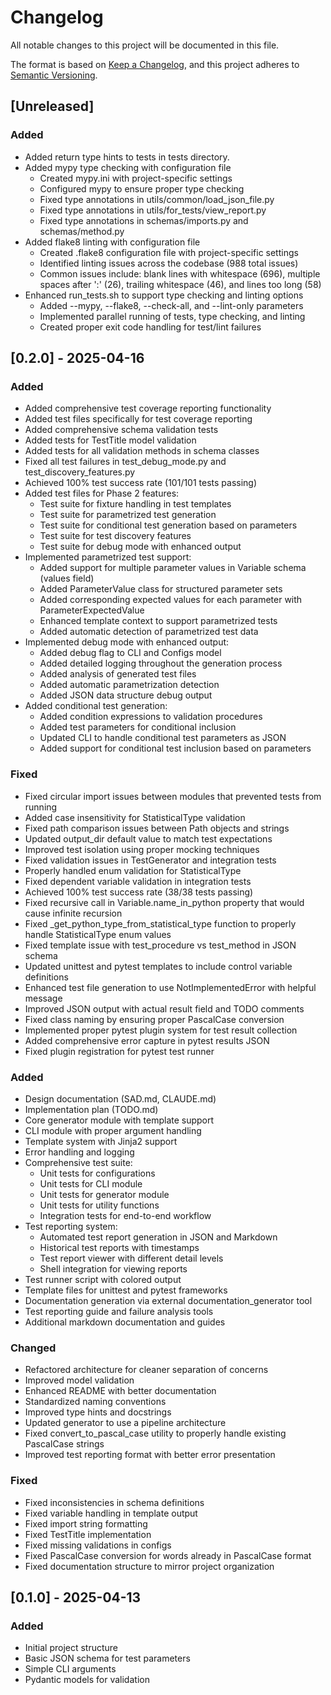 # Changelog

All notable changes to this project will be documented in this file.

The format is based on [Keep a Changelog](https://keepachangelog.com/en/1.1.0/),
and this project adheres to [Semantic Versioning](https://semver.org/spec/v2.0.0.html).

## [Unreleased]

### Added
- Added return type hints to tests in tests directory.
- Added mypy type checking with configuration file
  - Created mypy.ini with project-specific settings
  - Configured mypy to ensure proper type checking
  - Fixed type annotations in utils/common/load_json_file.py
  - Fixed type annotations in utils/for_tests/view_report.py
  - Fixed type annotations in schemas/imports.py and schemas/method.py
- Added flake8 linting with configuration file
  - Created .flake8 configuration file with project-specific settings
  - Identified linting issues across the codebase (988 total issues)
  - Common issues include: blank lines with whitespace (696), multiple spaces after ':' (26), 
    trailing whitespace (46), and lines too long (58)
- Enhanced run_tests.sh to support type checking and linting options
  - Added --mypy, --flake8, --check-all, and --lint-only parameters
  - Implemented parallel running of tests, type checking, and linting
  - Created proper exit code handling for test/lint failures

## [0.2.0] - 2025-04-16

### Added
- Added comprehensive test coverage reporting functionality
- Added test files specifically for test coverage reporting
- Added comprehensive schema validation tests
- Added tests for TestTitle model validation
- Added tests for all validation methods in schema classes
- Fixed all test failures in test_debug_mode.py and test_discovery_features.py
- Achieved 100% test success rate (101/101 tests passing)
- Added test files for Phase 2 features:
  - Test suite for fixture handling in test templates
  - Test suite for parametrized test generation
  - Test suite for conditional test generation based on parameters
  - Test suite for test discovery features
  - Test suite for debug mode with enhanced output
- Implemented parametrized test support:
  - Added support for multiple parameter values in Variable schema (values field)
  - Added ParameterValue class for structured parameter sets
  - Added corresponding expected values for each parameter with ParameterExpectedValue
  - Enhanced template context to support parametrized tests
  - Added automatic detection of parametrized test data
- Implemented debug mode with enhanced output:
  - Added debug flag to CLI and Configs model
  - Added detailed logging throughout the generation process
  - Added analysis of generated test files
  - Added automatic parametrization detection
  - Added JSON data structure debug output
- Added conditional test generation:
  - Added condition expressions to validation procedures
  - Added test parameters for conditional inclusion
  - Updated CLI to handle conditional test parameters as JSON
  - Added support for conditional test inclusion based on parameters

### Fixed
- Fixed circular import issues between modules that prevented tests from running
- Added case insensitivity for StatisticalType validation
- Fixed path comparison issues between Path objects and strings
- Updated output_dir default value to match test expectations
- Improved test isolation using proper mocking techniques
- Fixed validation issues in TestGenerator and integration tests
- Properly handled enum validation for StatisticalType
- Fixed dependent variable validation in integration tests
- Achieved 100% test success rate (38/38 tests passing)
- Fixed recursive call in Variable.name_in_python property that would cause infinite recursion
- Fixed _get_python_type_from_statistical_type function to properly handle StatisticalType enum values
- Fixed template issue with test_procedure vs test_method in JSON schema
- Updated unittest and pytest templates to include control variable definitions
- Enhanced test file generation to use NotImplementedError with helpful message
- Improved JSON output with actual result field and TODO comments
- Fixed class naming by ensuring proper PascalCase conversion
- Implemented proper pytest plugin system for test result collection
- Added comprehensive error capture in pytest results JSON
- Fixed plugin registration for pytest test runner

### Added
- Design documentation (SAD.md, CLAUDE.md)
- Implementation plan (TODO.md)
- Core generator module with template support
- CLI module with proper argument handling
- Template system with Jinja2 support
- Error handling and logging
- Comprehensive test suite:
  - Unit tests for configurations
  - Unit tests for CLI module
  - Unit tests for generator module
  - Unit tests for utility functions
  - Integration tests for end-to-end workflow
- Test reporting system:
  - Automated test report generation in JSON and Markdown
  - Historical test reports with timestamps
  - Test report viewer with different detail levels
  - Shell integration for viewing reports
- Test runner script with colored output
- Template files for unittest and pytest frameworks
- Documentation generation via external documentation_generator tool
- Test reporting guide and failure analysis tools
- Additional markdown documentation and guides

### Changed
- Refactored architecture for cleaner separation of concerns
- Improved model validation
- Enhanced README with better documentation
- Standardized naming conventions
- Improved type hints and docstrings
- Updated generator to use a pipeline architecture
- Fixed convert_to_pascal_case utility to properly handle existing PascalCase strings
- Improved test reporting format with better error presentation

### Fixed
- Fixed inconsistencies in schema definitions
- Fixed variable handling in template output
- Fixed import string formatting
- Fixed TestTitle implementation
- Fixed missing validations in configs
- Fixed PascalCase conversion for words already in PascalCase format
- Fixed documentation structure to mirror project organization

## [0.1.0] - 2025-04-13

### Added
- Initial project structure
- Basic JSON schema for test parameters
- Simple CLI arguments
- Pydantic models for validation